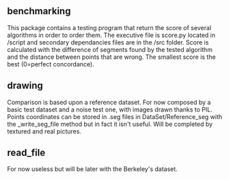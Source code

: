 ## benchmarking
This package contains a testing program that return the score of several algorithms in order to order them.
The executive file is score.py located in /script and secondary dependancies files are in the /src folder.
Score is calculated with the difference of segments found by the tested algorithm and the distance between points that are wrong. The smallest score is the best (0=perfect concordance).
    
## drawing
Comparison is based upon a reference dataset. For now composed by a basic test dataset and a noise test one, with images drawn thanks to PIL. Points coordinates can be stored in .seg files in DataSet/Reference_seg with the _write_seg_file method but in fact it isn't useful. Will be completed by textured and real pictures.


## read_file
For now useless but will be later with the Berkeley's dataset.
